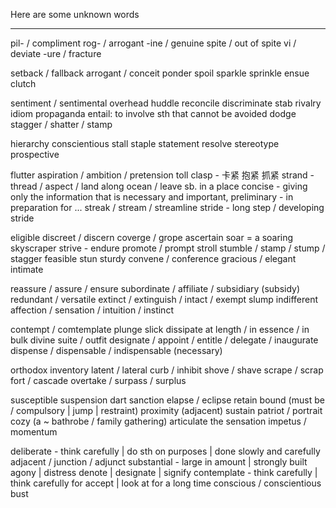 Here are some unknown words

-----------------------

pil- / compliment
rog- / arrogant
-ine / genuine
spite / out of spite
vi / deviate
-ure / fracture

setback / fallback
arrogant / conceit
ponder
spoil
sparkle
sprinkle
ensue
clutch

sentiment / sentimental
overhead
huddle
reconcile
discriminate
stab
rivalry
idiom
propaganda
entail: to involve sth that cannot be avoided
dodge
stagger / shatter / stamp

hierarchy
conscientious
stall
staple
statement
resolve
stereotype
prospective

flutter
aspiration / ambition / pretension
toll
clasp - 卡紧 抱紧 抓紧
strand - thread / aspect / land along ocean / leave sb. in a place
concise - giving only the information that is necessary and important,
preliminary - in preparation for ...
streak / stream / streamline
stride - long step / developing
stride

eligible
discreet / discern
coverge / grope
ascertain
soar = a soaring skyscraper
strive - endure
promote / prompt
stroll
stumble / stamp / stump / stagger
feasible
stun
sturdy
convene / conference
gracious / elegant
intimate

reassure / assure / ensure
subordinate / affiliate / subsidiary (subsidy)
redundant / versatile
extinct / extinguish / intact / exempt
slump
indifferent
affection / sensation / intuition / instinct

contempt / comtemplate
plunge
slick
dissipate
at length / in essence / in bulk
divine
suite / outfit
designate / appoint / entitle / delegate / inaugurate
dispense / dispensable / indispensable (necessary)

orthodox
inventory
latent / lateral
curb / inhibit
shove / shave
scrape / scrap
fort / cascade
overtake / surpass / surplus

susceptible
suspension
dart
sanction
elapse / eclipse
retain
bound (must be / compulsory | jump | restraint)
proximity (adjacent)
sustain
patriot / portrait
cozy (a ~ bathrobe / family gathering)
articulate the sensation
impetus / momentum

deliberate - think carefully | do sth on purposes | done slowly and carefully
adjacent / junction / adjunct
substantial - large in amount | strongly built
agony | distress
denote | designate | signify
contemplate - think carefully | think carefully for accept | look at for a long time
conscious / conscientious
bust

